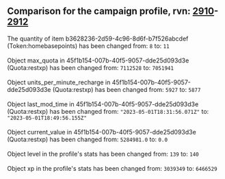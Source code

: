 ## Comparison for the campaign profile, rvn: [2910](https://github.com/PRO100KatYT/FortniteProfileRevisions/tree/main/profiles/campaign/2910%20campaign.json)-[2912](https://github.com/PRO100KatYT/FortniteProfileRevisions/tree/main/profiles/campaign/2912%20campaign.json)

The quantity of item b3628236-2d59-4c96-8d6f-b7f526abcdef (Token:homebasepoints) has been changed from: `8` to: `11`
<br><br>
Object max_quota in 45f1b154-007b-40f5-9057-dde25d093d3e (Quota:restxp) has been changed from: `7112528` to: `7051941`
<br><br>
Object units_per_minute_recharge in 45f1b154-007b-40f5-9057-dde25d093d3e (Quota:restxp) has been changed from: `5927` to: `5877`
<br><br>
Object last_mod_time in 45f1b154-007b-40f5-9057-dde25d093d3e (Quota:restxp) has been changed from: `"2023-05-01T18:31:56.071Z"` to: `"2023-05-01T18:49:56.155Z"`
<br><br>
Object current_value in 45f1b154-007b-40f5-9057-dde25d093d3e (Quota:restxp) has been changed from: `5284981.0` to: `0.0`
<br><br>
Object level in the profile's stats has been changed from: `139` to: `140`
<br><br>
Object xp in the profile's stats has been changed from: `3039349` to: `6466529`
<br><br>
